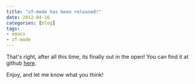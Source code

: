 ```yaml
---
title: "zf-mode has been released!"
date: 2012-04-16
categories: [blog]
tags:
- emacs
- zf-mode
---
```

That's right, after all this time, its finally out in the open! You can find it at github [here](https://github.com/echosa/zf-mode).

Enjoy, and let me know what you think!

